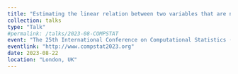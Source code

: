 ```yaml
---
title: "Estimating the linear relation between two variables that are never jointly observed: an application in in vivo experiments"
collection: talks
type: "Talk"
#permalink: /talks/2023-08-COMPSTAT
event: "The 25th International Conference on Computational Statistics (COMPSTAT 2023)"
eventlink: "http://www.compstat2023.org"
date: 2023-08-22
location: "London, UK"
---
```

